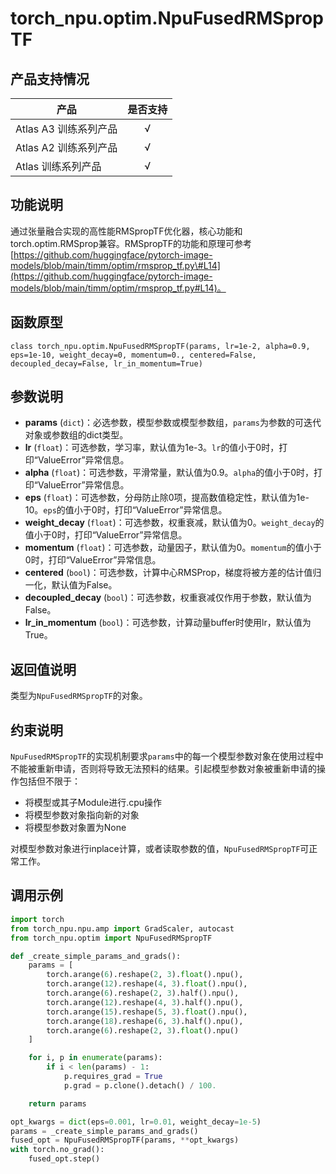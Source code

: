 # torch_npu.optim.NpuFusedRMSpropTF

## 产品支持情况

| 产品                                                         | 是否支持 |
| ------------------------------------------------------------ | :------: |
|<term>Atlas A3 训练系列产品</term>            |    √     |
|<term>Atlas A2 训练系列产品</term>  | √   |
|<term>Atlas 训练系列产品</term>                                       |    √     |

## 功能说明

通过张量融合实现的高性能RMSpropTF优化器，核心功能和torch.optim.RMSprop兼容。RMSpropTF的功能和原理可参考[https://github.com/huggingface/pytorch-image-models/blob/main/timm/optim/rmsprop_tf.py\#L14](https://github.com/huggingface/pytorch-image-models/blob/main/timm/optim/rmsprop_tf.py#L14)。

## 函数原型

```
class torch_npu.optim.NpuFusedRMSpropTF(params, lr=1e-2, alpha=0.9, eps=1e-10, weight_decay=0, momentum=0., centered=False, decoupled_decay=False, lr_in_momentum=True)
```


## 参数说明

- **params** (`dict`)：必选参数，模型参数或模型参数组，`params`为参数的可迭代对象或参数组的dict类型。
- **lr** (`float`)：可选参数，学习率，默认值为1e-3。`lr`的值小于0时，打印“ValueError”异常信息。
- **alpha** (`float`)：可选参数，平滑常量，默认值为0.9。`alpha`的值小于0时，打印“ValueError”异常信息。
- **eps** (`float`)：可选参数，分母防止除0项，提高数值稳定性，默认值为1e-10。`eps`的值小于0时，打印“ValueError”异常信息。
- **weight_decay** (`float`)：可选参数，权重衰减，默认值为0。`weight_decay`的值小于0时，打印“ValueError”异常信息。
- **momentum** (`float`)：可选参数，动量因子，默认值为0。`momentum`的值小于0时，打印“ValueError”异常信息。
- **centered** (`bool`)：可选参数，计算中心RMSProp，梯度将被方差的估计值归一化，默认值为False。
- **decoupled_decay** (`bool`)：可选参数，权重衰减仅作用于参数，默认值为False。
- **lr_in_momentum** (`bool`)：可选参数，计算动量buffer时使用lr，默认值为True。


## 返回值说明

类型为`NpuFusedRMSpropTF`的对象。


## 约束说明

`NpuFusedRMSpropTF`的实现机制要求`params`中的每一个模型参数对象在使用过程中不能被重新申请，否则将导致无法预料的结果。引起模型参数对象被重新申请的操作包括但不限于：

- 将模型或其子Module进行.cpu操作
- 将模型参数对象指向新的对象
- 将模型参数对象置为None

对模型参数对象进行inplace计算，或者读取参数的值，`NpuFusedRMSpropTF`可正常工作。

## 调用示例

```python
import torch
from torch_npu.npu.amp import GradScaler, autocast
from torch_npu.optim import NpuFusedRMSpropTF 

def _create_simple_params_and_grads():
    params = [
        torch.arange(6).reshape(2, 3).float().npu(),
        torch.arange(12).reshape(4, 3).float().npu(),
        torch.arange(6).reshape(2, 3).half().npu(),
        torch.arange(12).reshape(4, 3).half().npu(),
        torch.arange(15).reshape(5, 3).float().npu(),
        torch.arange(18).reshape(6, 3).half().npu(),
        torch.arange(6).reshape(2, 3).float().npu()
    ]

    for i, p in enumerate(params):
        if i < len(params) - 1:
            p.requires_grad = True
            p.grad = p.clone().detach() / 100.

    return params

opt_kwargs = dict(eps=0.001, lr=0.01, weight_decay=1e-5)
params = _create_simple_params_and_grads()
fused_opt = NpuFusedRMSpropTF(params, **opt_kwargs)
with torch.no_grad():
    fused_opt.step()
```

